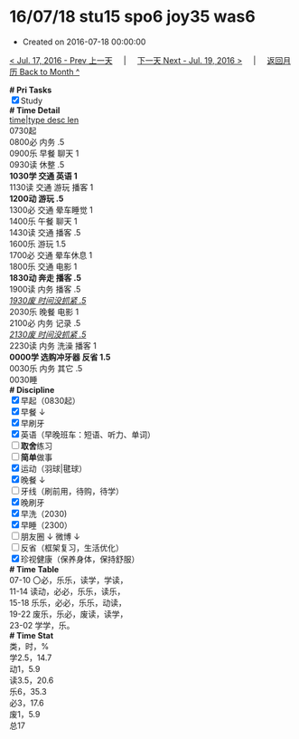 # 16/07/18 stu15 spo6 joy35 was6

- Created on 2016-07-18 00:00:00

[< Jul. 17, 2016 - Prev 上一天](/lifelogs/2016/07/d17.md) &nbsp; &nbsp; | &nbsp; &nbsp; [下一天 Next - Jul. 19, 2016 >](/lifelogs/2016/07/d19.md) &nbsp; &nbsp; |  &nbsp; &nbsp; [返回月历 Back to Month ^](/lifelogs/2016/07/index.md)
<br/><div><b># Pri Tasks</b></div><div><input checked="true" type="checkbox"/>Study</div><div><div><b># Time Detail</b></div><div><u>time|type desc len</u></div><div>0730起</div></div><div>0800必 内务 .5</div><div>0900乐 早餐 聊天 1</div><div><div>0930读 休整 .5</div><div><b>1030学 交通 英语 1</b></div></div><div>1130读 交通 游玩 播客 1</div><div><b>1200动 游玩 .5</b></div><div>1300必 交通 晕车睡觉 1</div><div>1400乐 午餐 聊天 1</div><div>1430读 交通 播客 .5</div><div>1600乐 游玩 1.5</div><div>1700必 交通 晕车休息 1</div><div>1800乐 交通 电影 1</div><div><b>1830动 奔走 播客 .5</b></div><div>1900读 内务 播客 .5</div><div><i><u>1930废 时间没抓紧 .5</u></i></div><div>2030乐 晚餐 电影 1</div><div>2100必 内务 记录 .5</div><div><i><u>2130废 时间没抓紧 .5</u></i></div><div>2230读 内务 洗澡 播客 1</div><div><b>0000学 选购冲牙器 反省 1.5</b></div><div>0030乐 内务 其它 .5</div><div>0030睡</div><div><b># Discipline</b></div><div><input checked="true" type="checkbox"/>早起（0830起）</div><div><input checked="true" type="checkbox"/>早餐 ↓</div><div><input checked="true" type="checkbox"/>早刷牙</div><div><input checked="true" type="checkbox"/>英语（早晚班车：短语、听力、单词）</div><div><input type="checkbox"/><b>取舍</b>练习</div><div><input type="checkbox"/><b>简单</b>做事</div><div><input checked="true" type="checkbox"/>运动（羽球|毽球）</div><div><input checked="true" type="checkbox"/>晚餐 ↓</div><div><input type="checkbox"/>牙线（刷前用，待购，待学）</div><div><input checked="true" type="checkbox"/>晚刷牙</div><div><input checked="true" type="checkbox"/>早洗（2030)</div><div><input checked="true" type="checkbox"/>早睡（2300）</div><div><input type="checkbox"/>朋友圈 ↓ 微博 ↓</div><div><input type="checkbox"/>反省（框架复习，生活优化）</div><div><input checked="true" type="checkbox"/>珍视健康（保养身体，保持舒服）</div><div><b># Time Table</b></div><div>07-10 〇必，乐乐，读学，学读，</div><div>11-14 读动，必必，乐乐，读乐，</div><div>15-18 乐乐，必必，乐乐，动读，</div><div>19-22 废乐，乐必，废读，读学，</div><div>23-02 学学，乐。</div><div><b># Time Stat</b></div><div>类，时，%</div><div>学2.5，14.7</div><div>动1，5.9</div><div>读3.5，20.6</div><div>乐6，35.3</div><div>必3，17.6</div><div>废1，5.9</div><div>总17</div>
